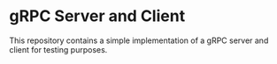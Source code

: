 # gRPC Server and Client
This repository contains a simple implementation of a gRPC server and client for testing purposes.
